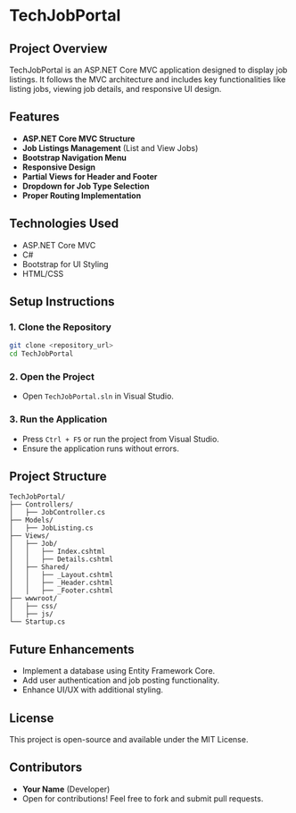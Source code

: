 # TechJobPortal

## Project Overview
TechJobPortal is an ASP.NET Core MVC application designed to display job listings. It follows the MVC architecture and includes key functionalities like listing jobs, viewing job details, and responsive UI design.

## Features
- **ASP.NET Core MVC Structure**
- **Job Listings Management** (List and View Jobs)
- **Bootstrap Navigation Menu**
- **Responsive Design**
- **Partial Views for Header and Footer**
- **Dropdown for Job Type Selection**
- **Proper Routing Implementation**

## Technologies Used
- ASP.NET Core MVC
- C#
- Bootstrap for UI Styling
- HTML/CSS

## Setup Instructions

### 1. Clone the Repository
```sh
git clone <repository_url>
cd TechJobPortal
```

### 2. Open the Project
- Open `TechJobPortal.sln` in Visual Studio.

### 3. Run the Application
- Press `Ctrl + F5` or run the project from Visual Studio.
- Ensure the application runs without errors.

## Project Structure
```
TechJobPortal/
├── Controllers/
│   ├── JobController.cs
├── Models/
│   ├── JobListing.cs
├── Views/
│   ├── Job/
│   │   ├── Index.cshtml
│   │   ├── Details.cshtml
│   ├── Shared/
│   │   ├── _Layout.cshtml
│   │   ├── _Header.cshtml
│   │   ├── _Footer.cshtml
├── wwwroot/
│   ├── css/
│   ├── js/
└── Startup.cs
```

## Future Enhancements
- Implement a database using Entity Framework Core.
- Add user authentication and job posting functionality.
- Enhance UI/UX with additional styling.

## License
This project is open-source and available under the MIT License.

## Contributors
- **Your Name** (Developer)
- Open for contributions! Feel free to fork and submit pull requests.

